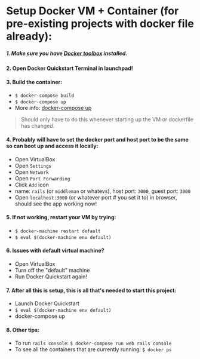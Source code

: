 # Setup Docker VM + Container (for pre-existing projects with docker file already):

##### 1. Make sure you have [Docker toolbox](https://docs.docker.com/mac/step_one/) installed.

#### 2. Open Docker Quickstart Terminal in launchpad!

#### 3. Build the container:
  - `$ docker-compose build`
  - `$ docker-compose up`
  - More info: [docker-compose up](https://docs.docker.com/compose/reference/up/)

  > Should only have to do this whenever starting up the VM or dockerfile has changed.

#### 4. Probably will have to set the docker port and host port to be the same so can boot up and access it locally:
  - Open VirtualBox
  - Open `Settings`
  - Open `Network`
  - Open `Port Forwarding`
  - Click `Add` icon
  - name: `rails` (or `middleman` or whatevs), host port: `3000`, guest port: `3000`
  - Open `localhost:3000` (or whatever port # you set it to) in browser, should see the app working now!

#### 5. If not working, restart your VM by trying:
  - `$ docker-machine restart default`
  - `$ eval $(docker-machine env default)`

#### 6. Issues with default virtual machine?
  - Open VirtualBox
  - Turn off the "default" machine
  - Run Docker Quickstart again!

#### 7. After all this is setup, this is all that's needed to start this project:
  - Launch Docker Quickstart
  - `$ eval $(docker-machine env default)`
  - docker-compose up

#### 8. Other tips:
  - To run `rails console`: ```$ docker-compose run web rails console```
  - To see all the containers that are currently running: ```$ docker ps```
